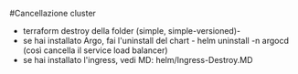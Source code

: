#Cancellazione cluster

- terraform destroy della folder (simple, simple-versioned)-
- se hai installato Argo, fai l'uninstall del chart - helm uninstall <chart-name> -n argocd (così cancella
  il service load balancer)
- se hai installato l'ingress, vedi MD: helm/Ingress-Destroy.MD
